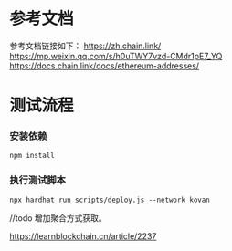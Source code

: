 # 参考文档
参考文档链接如下：
https://zh.chain.link/
https://mp.weixin.qq.com/s/h0uTWY7vzd-CMdr1pE7_YQ
https://docs.chain.link/docs/ethereum-addresses/

# 测试流程 
### 安装依赖
```
npm install 
```

### 执行测试脚本 
```
npx hardhat run scripts/deploy.js --network kovan
```
//todo
 增加聚合方式获取。
 

 https://learnblockchain.cn/article/2237